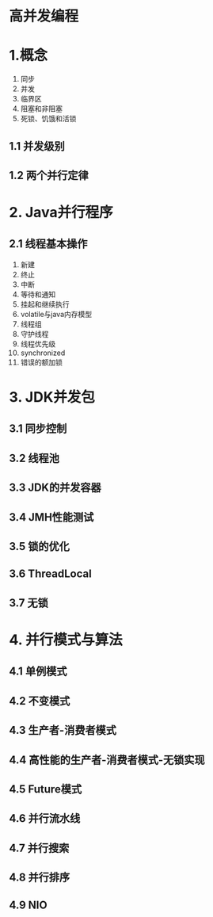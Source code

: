 # 高并发编程

# 1.概念

1. 同步
2. 并发
3. 临界区
4. 阻塞和非阻塞
5. 死锁、饥饿和活锁

## 1.1 并发级别

## 1.2 两个并行定律

# 2. Java并行程序

## 2.1 线程基本操作

1. 新建
2. 终止
3. 中断
4. 等待和通知
5. 挂起和继续执行
6. volatile与java内存模型
7. 线程组
8. 守护线程
9. 线程优先级
10. synchronized
11. 错误的额加锁

# 3. JDK并发包

## 3.1 同步控制

## 3.2 线程池

## 3.3 JDK的并发容器

## 3.4 JMH性能测试

## 3.5 锁的优化

## 3.6 ThreadLocal

## 3.7 无锁

# 4. 并行模式与算法

## 4.1 单例模式

## 4.2 不变模式

## 4.3 生产者-消费者模式

## 4.4 高性能的生产者-消费者模式-无锁实现

## 4.5 Future模式

## 4.6 并行流水线

## 4.7 并行搜索

## 4.8 并行排序

## 4.9 NIO



